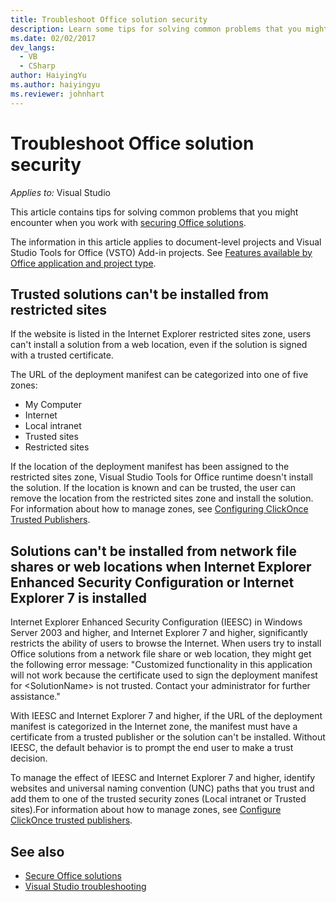 ```yaml
---
title: Troubleshoot Office solution security
description: Learn some tips for solving common problems that you might encounter when you work with securing Microsoft Office solutions.
ms.date: 02/02/2017
dev_langs:
  - VB
  - CSharp
author: HaiyingYu
ms.author: haiyingyu
ms.reviewer: johnhart
---
```

# Troubleshoot Office solution security

_Applies to:_&nbsp;Visual Studio

This article contains tips for solving common problems that you might encounter when you work with [securing Office solutions](/visualstudio/vsto/securing-office-solutions).

The information in this article applies to document-level projects and Visual Studio Tools for Office (VSTO) Add-in projects. See [Features available by Office application and project type](/visualstudio/vsto/features-available-by-office-application-and-project-type).

## Trusted solutions can't be installed from restricted sites

If the website is listed in the Internet Explorer restricted sites zone, users can't install a solution from a web location, even if the solution is signed with a trusted certificate.

The URL of the deployment manifest can be categorized into one of five zones:

- My Computer
- Internet
- Local intranet
- Trusted sites
- Restricted sites

If the location of the deployment manifest has been assigned to the restricted sites zone, Visual Studio Tools for Office runtime doesn't install the solution. If the location is known and can be trusted, the user can remove the location from the restricted sites zone and install the solution. For information about how to manage zones, see [Configuring ClickOnce Trusted Publishers](/previous-versions/dotnet/articles/ms996418(v=msdn.10)).

## Solutions can't be installed from network file shares or web locations when Internet Explorer Enhanced Security Configuration or Internet Explorer 7 is installed

 Internet Explorer Enhanced Security Configuration (IEESC) in Windows Server 2003 and higher, and Internet Explorer 7 and higher, significantly restricts the ability of users to browse the Internet. When users try to install Office solutions from a network file share or web location, they might get the following error message: "Customized functionality in this application will not work because the certificate used to sign the deployment manifest for \<SolutionName> is not trusted. Contact your administrator for further assistance."

 With IEESC and Internet Explorer 7 and higher, if the URL of the deployment manifest is categorized in the Internet zone, the manifest must have a certificate from a trusted publisher or the solution can't be installed. Without IEESC, the default behavior is to prompt the end user to make a trust decision.

 To manage the effect of IEESC and Internet Explorer 7 and higher, identify websites and universal naming convention (UNC) paths that you trust and add them to one of the trusted security zones (Local intranet or Trusted sites).For information about how to manage zones, see [Configure ClickOnce trusted publishers](/previous-versions/dotnet/articles/ms996418(v=msdn.10)).

## See also

- [Secure Office solutions](/visualstudio/vsto/securing-office-solutions)
- [Visual Studio troubleshooting](../welcome-visual-studio.yml)
